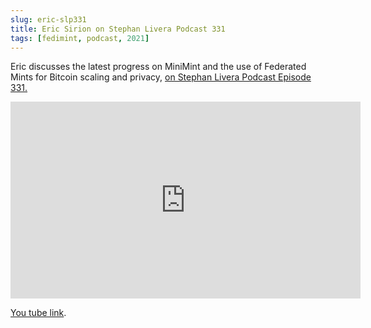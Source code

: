 ```yaml
---
slug: eric-slp331
title: Eric Sirion on Stephan Livera Podcast 331
tags: [fedimint, podcast, 2021]
---
```


Eric discusses the latest progress on MiniMint and the use of Federated Mints for Bitcoin scaling and privacy, <a href="https://stephanlivera.com/episode/331/" target="blank">on Stephan Livera Podcast Episode 331.</a>

<iframe width="560" height="315" src="https://www.youtube.com/embed/5KbY4IX0-NQ" title="YouTube video player" frameborder="0" allow="accelerometer; autoplay; clipboard-write; encrypted-media; gyroscope; picture-in-picture" allowfullscreen></iframe>

[You tube link](https://www.youtube.com/watch?v=5KbY4IX0-NQ).